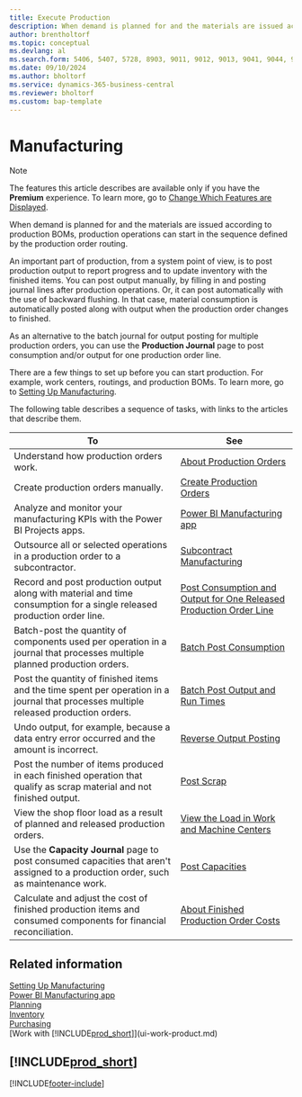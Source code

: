 ```yaml
---
title: Execute Production
description: When demand is planned for and the materials are issued according to production BOMs, the production operations can start.
author: brentholtorf
ms.topic: conceptual
ms.devlang: al
ms.search.form: 5406, 5407, 5728, 8903, 9011, 9012, 9013, 9041, 9044, 9047, 9323, 9324, 9325, 9326, 9327, 37040, 37041, 37042, 37043, 37044, 37045, 37046, 37047, 37048, 37049, 37055, 99000784, 99000785
ms.date: 09/10/2024
ms.author: bholtorf
ms.service: dynamics-365-business-central
ms.reviewer: bholtorf
ms.custom: bap-template
---
```

# Manufacturing

> [!NOTE]
> The features this article describes are available only if you have the **Premium** experience. To learn more, go to [Change Which Features are Displayed](ui-experiences.md).

When demand is planned for and the materials are issued according to production BOMs, production operations can start in the sequence defined by the production order routing.  

An important part of production, from a system point of view, is to post production output to report progress and to update inventory with the finished items. You can post output manually, by filling in and posting journal lines after production operations. Or, it can post automatically with the use of backward flushing. In that case, material consumption is automatically posted along with output when the production order changes to finished.  

As an alternative to the batch journal for output posting for multiple production orders, you can use the **Production Journal** page to post consumption and/or output for one production order line.

There are a few things to set up before you can start production. For example, work centers, routings, and production BOMs. To learn more, go to [Setting Up Manufacturing](production-configure-production-processes.md).

The following table describes a sequence of tasks, with links to the articles that describe them.  

|**To**|**See**|  
|------------|-------------|  
|Understand how production orders work.|[About Production Orders](production-about-production-orders.md)|
|Create production orders manually.|[Create Production Orders](production-how-to-create-production-orders.md)|
| Analyze and monitor your manufacturing KPIs with the Power BI Projects apps. | [Power BI Manufacturing app](manufacturing-powerbi-app.md) |
|Outsource all or selected operations in a production order to a subcontractor.|[Subcontract Manufacturing](production-how-to-subcontract-manufacturing.md)|
|Record and post production output along with material and time consumption for a single released production order line.|[Post Consumption and Output for One Released Production Order Line](production-how-to-register-consumption-and-output.md)|  
|Batch-post the quantity of components used per operation in a journal that processes multiple planned production orders.|[Batch Post Consumption](production-how-to-post-consumption.md)|
|Post the quantity of finished items and the time spent per operation in a journal that processes multiple released production orders.|[Batch Post Output and Run Times](production-how-to-post-output-quantity.md)|
|Undo output, for example, because a data entry error occurred and the amount is incorrect.  |[Reverse Output Posting](production-how-to-reverse-output-posting.md)|  
|Post the number of items produced in each finished operation that qualify as scrap material and not finished output.|[Post Scrap](production-how-to-post-scrap.md)|
|View the shop floor load as a result of planned and released production orders.|[View the Load in Work and Machine Centers](production-how-to-view-the-load-on-work-centers.md)|  
|Use the **Capacity Journal** page to post consumed capacities that aren't assigned to a production order, such as maintenance work.|[Post Capacities](production-how-to-post-capacities.md)|  
|Calculate and adjust the cost of finished production items and consumed components for financial reconciliation.|[About Finished Production Order Costs](finance-about-finished-production-order-costs.md)|  

## Related information

[Setting Up Manufacturing](production-configure-production-processes.md)  
[Power BI Manufacturing app](manufacturing-powerbi-app.md)  
[Planning](production-planning.md)  
[Inventory](inventory-manage-inventory.md)  
[Purchasing](purchasing-manage-purchasing.md)  
[Work with [!INCLUDE[prod_short](includes/prod_short.md)]](ui-work-product.md)

## [!INCLUDE[prod_short](includes/free_trial_md.md)]  


[!INCLUDE[footer-include](includes/footer-banner.md)]